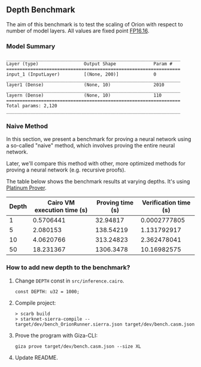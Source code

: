 
## Depth Benchmark

The aim of this benchmark is to test the scaling of Orion with respect to number of model layers. All values are fixed point [FP16.16](https://orion.gizatech.xyz/framework/numbers/fixed-point).

### Model Summary
```
_________________________________________________________________
Layer (type)                 Output Shape              Param #   
=================================================================
input_1 (InputLayer)         [(None, 200)]             0         
_________________________________________________________________
layer1 (Dense)               (None, 10)                2010      
_________________________________________________________________
layern (Dense)               (None, 10)                110       
=================================================================
Total params: 2,120
_________________________________________________________________
```

### Naive Method
In this section, we present a benchmark for proving a neural network using a so-called "naive" method, which involves proving the entire neural network. 

Later, we'll compare this method with other, more optimized methods for proving a neural network (e.g. recursive proofs).

The table below shows the benchmark results at varying depths. It's using [Platinum Prover](https://github.com/lambdaclass/lambdaworks_stark_platinum).

| Depth | Cairo VM execution time (s) | Proving time (s) | Verification time (s) |
| ----- | --------------------------- | ---------------- | --------------------- |
| 1     | 0.5706441                   | 32.94817         | 0.0002777805          |
| 5     | 2.080153                    | 138.54219        | 1.131792917           |
| 10    | 4.0620766                   | 313.24823        | 2.362478041           |
| 50    | 18.231367                   | 1306.3478        | 10.16982575           |

### How to add new depth to the benchmark?

1. Change `DEPTH` const in `src/inference.cairo`.
    ```
    const DEPTH: u32 = 1000;
    ```
2. Compile project:
    ```
    > scarb build  
    > starknet-sierra-compile -- target/dev/bench_OrionRunner.sierra.json target/dev/bench.casm.json
    ```
3. Prove the program with Giza-CLI:
    ```
    giza prove target/dev/bench.casm.json --size XL
    ```
4. Update README.